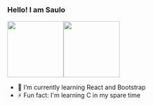 ### Hello! I am Saulo

<div style="display:flex; flex-direction: row;">
  <img style="height: 8rem;" src="https://github-readme-stats.vercel.app/api?theme=vue-dark&&username=Saulo217">
  <img style="height: 8rem;" src="https://github-readme-stats.vercel.app/api/top-langs?theme=vue-dark&&username=Saulo217&&layout=compact">
</div>
<ul style='display:flex; flex-direction: column;'>
  <li> 🌱 I’m currently learning React and Bootstrap </li>
  <li> ⚡ Fun fact: I'm learning C in my spare time </li>
</ul>

